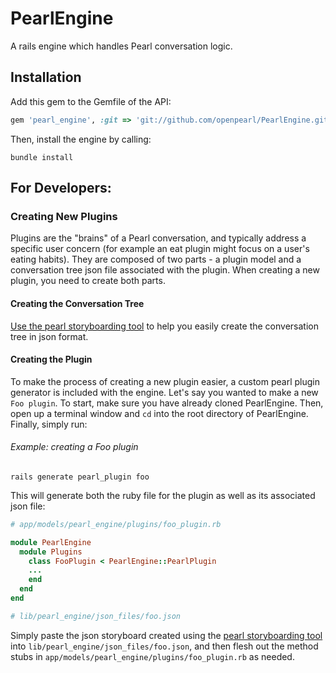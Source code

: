 # PearlEngine
A rails engine which handles Pearl conversation logic.


## Installation
Add this gem to the Gemfile of the API:

```ruby
gem 'pearl_engine', :git => 'git://github.com/openpearl/PearlEngine.git', :branch => 'master' 
```

Then, install the engine by calling:

```console
bundle install 
```
 
## For Developers:
### Creating New Plugins
Plugins are the "brains" of a Pearl conversation, and typically address a specific user concern (for example an eat plugin might focus on a user's eating habits). They are composed of two parts - a plugin model and a conversation tree json file associated with the plugin. When creating a new plugin, you need to create both parts.


#### Creating the Conversation Tree
[Use the pearl storyboarding tool](https://github.com/openpearl/PearlStoryboard) to help you easily create the conversation tree in json format.


#### Creating the Plugin
To make the process of creating a new plugin easier, a custom pearl plugin generator is included with the engine. 
Let's say you wanted to make a new `Foo plugin`. To start, make sure you have already cloned PearlEngine. 
Then, open up a terminal window and `cd` into the root directory of PearlEngine. Finally, simply run:
###### Example: creating a Foo plugin
```console
rails generate pearl_plugin foo
```
This will generate both the ruby file for the plugin as well as its associated json file:


```ruby
# app/models/pearl_engine/plugins/foo_plugin.rb

module PearlEngine
  module Plugins
    class FooPlugin < PearlEngine::PearlPlugin
    ...
    end
  end
end
```
```ruby
# lib/pearl_engine/json_files/foo.json
```
Simply paste the json storyboard created using the [pearl storyboarding tool](https://github.com/openpearl/PearlStoryboard) into `lib/pearl_engine/json_files/foo.json`, and then flesh out the method stubs in `app/models/pearl_engine/plugins/foo_plugin.rb` as needed.
